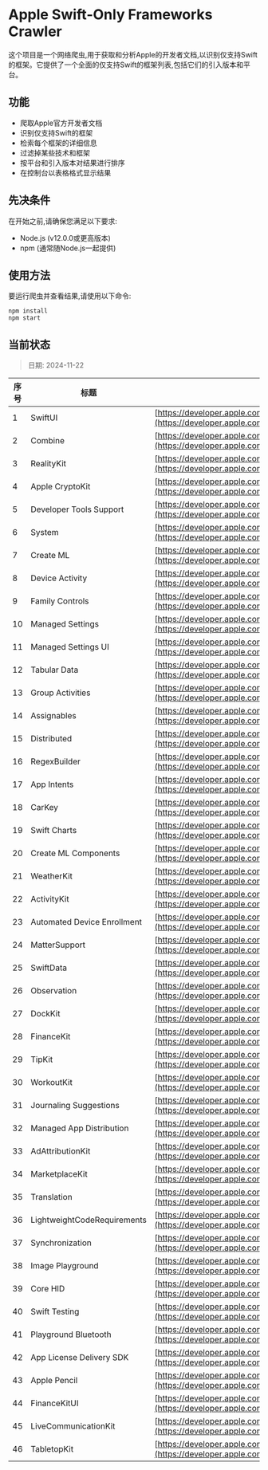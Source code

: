 # Apple Swift-Only Frameworks Crawler

这个项目是一个网络爬虫,用于获取和分析Apple的开发者文档,以识别仅支持Swift的框架。它提供了一个全面的仅支持Swift的框架列表,包括它们的引入版本和平台。

## 功能

- 爬取Apple官方开发者文档
- 识别仅支持Swift的框架
- 检索每个框架的详细信息
- 过滤掉某些技术和框架
- 按平台和引入版本对结果进行排序
- 在控制台以表格格式显示结果

## 先决条件

在开始之前,请确保您满足以下要求:

- Node.js (v12.0.0或更高版本)
- npm (通常随Node.js一起提供)

## 使用方法

要运行爬虫并查看结果,请使用以下命令:

```shell
npm install
npm start
```

## 当前状态

> 日期: 2024-11-22

| 序号 | 标题 | URL | 平台 | 引入版本 |
|-------|-------|-------|-------|-------|
| 1 | SwiftUI | [https://developer.apple.com/documentation/SwiftUI](https://developer.apple.com/documentation/SwiftUI) | iOS | 13.0 |
| 2 | Combine | [https://developer.apple.com/documentation/Combine](https://developer.apple.com/documentation/Combine) | iOS | 13.0 |
| 3 | RealityKit | [https://developer.apple.com/documentation/RealityKit](https://developer.apple.com/documentation/RealityKit) | iOS | 13.0 |
| 4 | Apple CryptoKit | [https://developer.apple.com/documentation/CryptoKit](https://developer.apple.com/documentation/CryptoKit) | iOS | 13.0 |
| 5 | Developer Tools Support | [https://developer.apple.com/documentation/DeveloperToolsSupport](https://developer.apple.com/documentation/DeveloperToolsSupport) | iOS | 14.0 |
| 6 | System | [https://developer.apple.com/documentation/System](https://developer.apple.com/documentation/System) | iOS | 14.0 |
| 7 | Create ML | [https://developer.apple.com/documentation/CreateML](https://developer.apple.com/documentation/CreateML) | iOS | 15.0 |
| 8 | Device Activity | [https://developer.apple.com/documentation/DeviceActivity](https://developer.apple.com/documentation/DeviceActivity) | iOS | 15.0 |
| 9 | Family Controls | [https://developer.apple.com/documentation/FamilyControls](https://developer.apple.com/documentation/FamilyControls) | iOS | 15.0 |
| 10 | Managed Settings | [https://developer.apple.com/documentation/ManagedSettings](https://developer.apple.com/documentation/ManagedSettings) | iOS | 15.0 |
| 11 | Managed Settings UI | [https://developer.apple.com/documentation/ManagedSettingsUI](https://developer.apple.com/documentation/ManagedSettingsUI) | iOS | 15.0 |
| 12 | Tabular Data | [https://developer.apple.com/documentation/TabularData](https://developer.apple.com/documentation/TabularData) | iOS | 15.0 |
| 13 | Group Activities | [https://developer.apple.com/documentation/GroupActivities](https://developer.apple.com/documentation/GroupActivities) | iOS | 15.0 |
| 14 | Assignables | [https://developer.apple.com/documentation/Assignables](https://developer.apple.com/documentation/Assignables) | iOS | 15.4 |
| 15 | Distributed | [https://developer.apple.com/documentation/Distributed](https://developer.apple.com/documentation/Distributed) | iOS | 16.0 |
| 16 | RegexBuilder | [https://developer.apple.com/documentation/RegexBuilder](https://developer.apple.com/documentation/RegexBuilder) | iOS | 16.0 |
| 17 | App Intents | [https://developer.apple.com/documentation/AppIntents](https://developer.apple.com/documentation/AppIntents) | iOS | 16.0 |
| 18 | CarKey | [https://developer.apple.com/documentation/CarKey](https://developer.apple.com/documentation/CarKey) | iOS | 16.0 |
| 19 | Swift Charts | [https://developer.apple.com/documentation/Charts](https://developer.apple.com/documentation/Charts) | iOS | 16.0 |
| 20 | Create ML Components | [https://developer.apple.com/documentation/CreateMLComponents](https://developer.apple.com/documentation/CreateMLComponents) | iOS | 16.0 |
| 21 | WeatherKit | [https://developer.apple.com/documentation/WeatherKit](https://developer.apple.com/documentation/WeatherKit) | iOS | 16.0 |
| 22 | ActivityKit | [https://developer.apple.com/documentation/ActivityKit](https://developer.apple.com/documentation/ActivityKit) | iOS | 16.1 |
| 23 | Automated Device Enrollment | [https://developer.apple.com/documentation/AutomatedDeviceEnrollment](https://developer.apple.com/documentation/AutomatedDeviceEnrollment) | iOS | 16.1 |
| 24 | MatterSupport | [https://developer.apple.com/documentation/MatterSupport](https://developer.apple.com/documentation/MatterSupport) | iOS | 16.1 |
| 25 | SwiftData | [https://developer.apple.com/documentation/SwiftData](https://developer.apple.com/documentation/SwiftData) | iOS | 17.0 |
| 26 | Observation | [https://developer.apple.com/documentation/Observation](https://developer.apple.com/documentation/Observation) | iOS | 17.0 |
| 27 | DockKit | [https://developer.apple.com/documentation/DockKit](https://developer.apple.com/documentation/DockKit) | iOS | 17.0 |
| 28 | FinanceKit | [https://developer.apple.com/documentation/FinanceKit](https://developer.apple.com/documentation/FinanceKit) | iOS | 17.0 |
| 29 | TipKit | [https://developer.apple.com/documentation/TipKit](https://developer.apple.com/documentation/TipKit) | iOS | 17.0 |
| 30 | WorkoutKit | [https://developer.apple.com/documentation/WorkoutKit](https://developer.apple.com/documentation/WorkoutKit) | iOS | 17.0 |
| 31 | Journaling Suggestions | [https://developer.apple.com/documentation/JournalingSuggestions](https://developer.apple.com/documentation/JournalingSuggestions) | iOS | 17.2 |
| 32 | Managed App Distribution | [https://developer.apple.com/documentation/ManagedAppDistribution](https://developer.apple.com/documentation/ManagedAppDistribution) | iOS | 17.2 |
| 33 | AdAttributionKit | [https://developer.apple.com/documentation/AdAttributionKit](https://developer.apple.com/documentation/AdAttributionKit) | iOS | 17.4 |
| 34 | MarketplaceKit | [https://developer.apple.com/documentation/MarketplaceKit](https://developer.apple.com/documentation/MarketplaceKit) | iOS | 17.4 |
| 35 | Translation | [https://developer.apple.com/documentation/Translation](https://developer.apple.com/documentation/Translation) | iOS | 17.4 |
| 36 | LightweightCodeRequirements | [https://developer.apple.com/documentation/LightweightCodeRequirements](https://developer.apple.com/documentation/LightweightCodeRequirements) | iOS | 17.4 |
| 37 | Synchronization | [https://developer.apple.com/documentation/Synchronization](https://developer.apple.com/documentation/Synchronization) | iOS | 18.0 |
| 38 | Image Playground | [https://developer.apple.com/documentation/ImagePlayground](https://developer.apple.com/documentation/ImagePlayground) | iOS | 18.0 |
| 39 | Core HID | [https://developer.apple.com/documentation/CoreHID](https://developer.apple.com/documentation/CoreHID) | macOS | 15.0 |
| 40 | Swift Testing | [https://developer.apple.com/documentation/Testing](https://developer.apple.com/documentation/Testing) | Swift | 6.0 |
| 41 | Playground Bluetooth | [https://developer.apple.com/documentation/playgroundbluetooth](https://developer.apple.com/documentation/playgroundbluetooth) | Swift Playgrounds | 2.0 |
| 42 | App License Delivery SDK | [https://developer.apple.com/documentation/AppLicenseDeliverySDK](https://developer.apple.com/documentation/AppLicenseDeliverySDK) | Unknown | Unknown |
| 43 | Apple Pencil | [https://developer.apple.com/documentation/ApplePencil](https://developer.apple.com/documentation/ApplePencil) | Unknown | Unknown |
| 44 | FinanceKitUI | [https://developer.apple.com/documentation/FinanceKitUI](https://developer.apple.com/documentation/FinanceKitUI) | Unknown | Unknown |
| 45 | LiveCommunicationKit | [https://developer.apple.com/documentation/LiveCommunicationKit](https://developer.apple.com/documentation/LiveCommunicationKit) | Unknown | Unknown |
| 46 | TabletopKit | [https://developer.apple.com/documentation/TabletopKit](https://developer.apple.com/documentation/TabletopKit) | visionOS | 2.0 |
